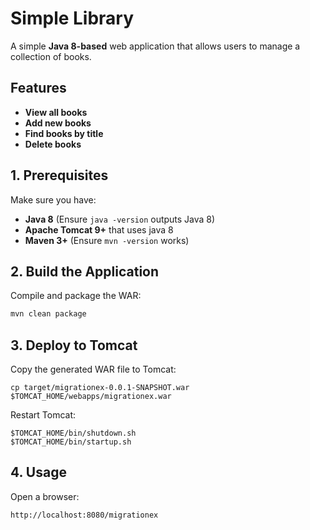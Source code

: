 # Simple Library

A simple **Java 8-based** web application that allows users to manage a collection of books.

## Features
- **View all books** 
- **Add new books**
- **Find books by title**
- **Delete books**

## 1. Prerequisites
Make sure you have:
- **Java 8** (Ensure `java -version` outputs Java 8)
- **Apache Tomcat 9+** that uses java 8 
- **Maven 3+** (Ensure `mvn -version` works)

## 2. Build the Application

Compile and package the WAR:

```sh 
mvn clean package
```

## 3. Deploy to Tomcat

Copy the generated WAR file to Tomcat:
```
cp target/migrationex-0.0.1-SNAPSHOT.war $TOMCAT_HOME/webapps/migrationex.war
```
Restart Tomcat:
```
$TOMCAT_HOME/bin/shutdown.sh
$TOMCAT_HOME/bin/startup.sh
```

## 4. Usage

Open a browser:

```
http://localhost:8080/migrationex
```
